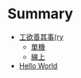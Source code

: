 # Summary

* [工欲善其事(ry](README.md)
   * [單機](PC.md)
   * [線上](xian_shang.md)
* [Hello World](hello_world.md)

